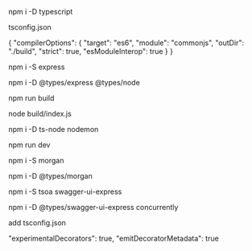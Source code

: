 npm i -D typescript

tsconfig.json

{
  "compilerOptions": {
    "target": "es6",
    "module": "commonjs",
    "outDir": "./build",
    "strict": true,
    "esModuleInterop": true
  }
}

npm i -S express

npm i -D @types/express @types/node

npm run build

node build/index.js

npm i -D ts-node nodemon

npm run dev

npm i -S morgan

npm i -D @types/morgan

npm i -S tsoa swagger-ui-express

npm i -D @types/swagger-ui-express concurrently

add tsconfig.json

"experimentalDecorators": true,
"emitDecoratorMetadata": true

